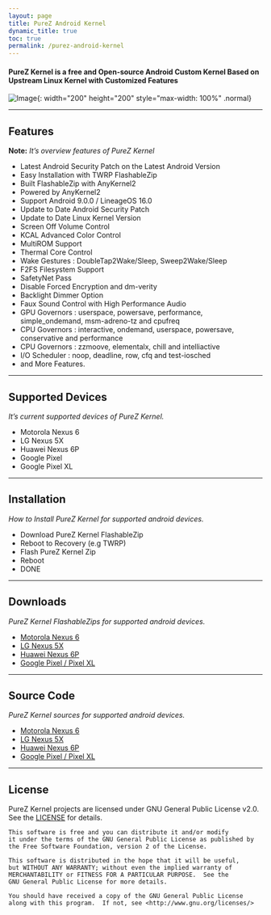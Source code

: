 ```yaml
---
layout: page
title: PureZ Android Kernel
dynamic_title: true
toc: true
permalink: /purez-android-kernel
---
```


#### PureZ Kernel is a free and Open-source Android Custom Kernel Based on Upstream Linux Kernel with Customized Features

![Image](https://i.postimg.cc/4Nyky72N/purez.png){: width="200" height="200" style="max-width: 100%" .normal}

---

## Features
**Note:** *It’s overview features of PureZ Kernel*
- Latest Android Security Patch on the Latest Android Version
- Easy Installation with TWRP FlashableZip
- Built FlashableZip with AnyKernel2
- Powered by AnyKernel2
- Support Android 9.0.0 / LineageOS 16.0
- Update to Date Android Security Patch
- Update to Date Linux Kernel Version
- Screen Off Volume Control
- KCAL Advanced Color Control
- MultiROM Support
- Thermal Core Control
- Wake Gestures : DoubleTap2Wake/Sleep, Sweep2Wake/Sleep
- F2FS Filesystem Support
- SafetyNet Pass
- Disable Forced Encryption and dm-verity
- Backlight Dimmer Option
- Faux Sound Control with High Performance Audio
- GPU Governors : userspace, powersave, performance, simple_ondemand, msm-adreno-tz and cpufreq
- CPU Governors : interactive, ondemand, userspace, powersave, conservative and performance
- CPU Governors : zzmoove, elementalx, chill and intelliactive
- I/O Scheduler : noop, deadline, row, cfq and test-iosched
- and More Features.

---

## Supported Devices
*It’s current supported devices of PureZ Kernel.*
- Motorola Nexus 6
- LG Nexus 5X
- Huawei Nexus 6P
- Google Pixel
- Google Pixel XL

---

## Installation
*How to Install PureZ Kernel for supported android devices.*
- Download PureZ Kernel FlashableZip
- Reboot to Recovery (e.g TWRP)
- Flash PureZ Kernel Zip
- Reboot
- DONE

---

## Downloads
*PureZ Kernel FlashableZips for supported android devices.*
- [Motorola Nexus 6](https://androidfilehost.com/?w=files&flid=199338)
- [LG Nexus 5X](https://androidfilehost.com/?w=files&flid=156304)
- [Huawei Nexus 6P](https://androidfilehost.com/?w=files&flid=198764)
- [Google Pixel / Pixel XL](https://androidfilehost.com/?w=files&flid=244770)

---

## Source Code
*PureZ Kernel sources for supported android devices.*
- [Motorola Nexus 6](https://github.com/zawzaww/shamu)
- [LG Nexus 5X](https://github.com/zawzaww/bullhead)
- [Huawei Nexus 6P](https://github.com/zawzaww/angler)
- [Google Pixel / Pixel XL](https://github.com/zawzaww/marlin)

---

## License
PureZ Kernel projects are licensed under GNU General Public License v2.0. See the [LICENSE](https://github.com/zawzaww/marlin/blob/android-pie/COPYING) for details.

```
This software is free and you can distribute it and/or modify
it under the terms of the GNU General Public License as published by
the Free Software Foundation, version 2 of the License.

This software is distributed in the hope that it will be useful,
but WITHOUT ANY WARRANTY; without even the implied warranty of
MERCHANTABILITY or FITNESS FOR A PARTICULAR PURPOSE.  See the
GNU General Public License for more details.

You should have received a copy of the GNU General Public License
along with this program.  If not, see <http://www.gnu.org/licenses/>
```
